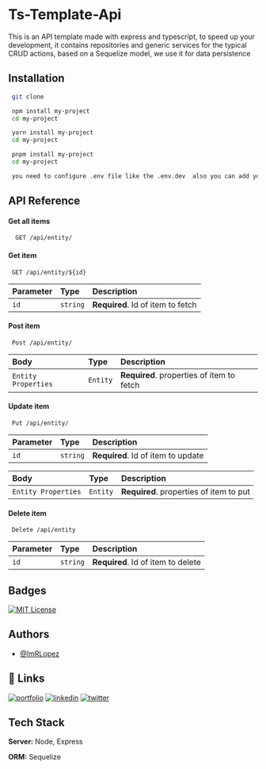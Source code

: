 
# Ts-Template-Api

This is an API template made with express and typescript, to speed up your development, it contains repositories and generic services for the typical CRUD actions, based on a Sequelize model, we use it for data persistence


## Installation


```bash
 git clone 

 npm install my-project
 cd my-project

 yarn install my-project
 cd my-project

 pnpm install my-project
 cd my-project

 you need to configure .env file like the .env.dev  also you can add your configuration
```
    
## API Reference

#### Get all items

```http
  GET /api/entity/
```

#### Get item

```http
 GET /api/entity/${id}
```

| Parameter | Type     | Description                       |
| :-------- | :------- | :-------------------------------- |
| `id`      | `string` | **Required**. Id of item to fetch |

#### Post item

```http
 Post /api/entity/
```

| Body | Type     | Description                       |
| :-------- | :------- | :-------------------------------- |
| `Entity Properties`      | `Entity` | **Required**. properties of item to fetch |

#### Update item

```http
 Put /api/entity/
```

| Parameter | Type     | Description                       |
| :-------- | :------- | :-------------------------------- |
| `id`      | `string` | **Required**. Id of item to update |


| Body | Type     | Description                       |
| :-------- | :------- | :-------------------------------- |
| `Entity Properties`      | `Entity` | **Required**. properties of item to put |

#### Delete item

```http
 Delete /api/entity
```

| Parameter | Type     | Description                       |
| :-------- | :------- | :-------------------------------- |
| `id`      | `string` | **Required**. Id of item to delete |

## Badges


[![MIT License](https://img.shields.io/badge/License-MIT-green.svg)](https://choosealicense.com/licenses/mit/)


## Authors

- [@ImRLopez](https://www.github.com/imrlopezag)


## 🔗 Links
[![portfolio](https://img.shields.io/badge/my_portfolio-000?style=for-the-badge&logo=ko-fi&logoColor=white)](https://imrlopez.dev)
[![linkedin](https://img.shields.io/badge/linkedin-0A66C2?style=for-the-badge&logo=linkedin&logoColor=white)](https://www.linkedin.com/in/angel-gabriel-lopez/)
[![twitter](https://img.shields.io/badge/twitter-1DA1F2?style=for-the-badge&logo=twitter&logoColor=white)](https://twitter.com/imr_lopez)




## Tech Stack


**Server:** Node, Express

**ORM:** Sequelize

